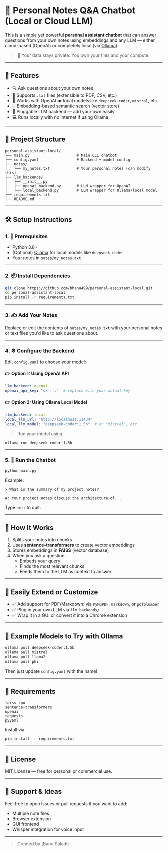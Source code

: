 
# 💬 Personal Notes Q&A Chatbot (Local or Cloud LLM)

This is a simple yet powerful **personal assistant chatbot** that can answer questions from your own notes using embeddings and any LLM — either cloud-based (OpenAI) or completely local (via [Ollama](https://ollama.com)).

> 🔐 Your data stays private. You own your files and your compute.

---

## 🚀 Features

- 🔍 Ask questions about your own notes
- 📎 Supports `.txt` files (extensible to PDF, CSV, etc.)
- 🤖 Works with OpenAI **or** local models like `deepseek-coder`, `mistral`, etc.
- 💡 Embedding-based semantic search (vector store)
- 🔌 Pluggable LLM backend — add your own easily
- 💻 Runs locally with no internet if using Ollama

---

## 🧱 Project Structure

```
personal-assistant-local/
├── main.py                     # Main CLI chatbot
├── config.yaml                 # Backend + model config
├── notes/
│   └── my_notes.txt            # Your personal notes (can modify this)
├── llm_backends/
│   ├── __init__.py
│   ├── openai_backend.py       # LLM wrapper for OpenAI
│   └── local_backend.py        # LLM wrapper for Ollama/local model
├── requirements.txt
└── README.md
```

---

## 🛠️ Setup Instructions

### 1. 🔧 Prerequisites

- Python 3.8+
- (Optional) [Ollama](https://ollama.com) for local models like `deepseek-coder`
- Your notes in `notes/my_notes.txt`

---

### 2. 📦 Install Dependencies

```bash
git clone https://github.com/bhanu499/personal-assistant-local.git
cd personal-assistant-local
pip install -r requirements.txt
```

---

### 3. ✍️ Add Your Notes

Replace or edit the contents of `notes/my_notes.txt` with your personal notes or text files you'd like to ask questions about.

---

### 4. ⚙️ Configure the Backend

Edit `config.yaml` to choose your model:

#### 👉 Option 1: Using **OpenAI API**
```yaml
llm_backend: openai
openai_api_key: "sk-..."  # replace with your actual key
```

#### 👉 Option 2: Using **Ollama Local Model**
```yaml
llm_backend: local
local_llm_url: "http://localhost:11434"
local_llm_model: "deepseek-coder:1.5b"  # or "mistral", etc.
```

> Run your model using:
```bash
ollama run deepseek-coder:1.5b
```

---

### 5. 🧠 Run the Chatbot

```bash
python main.py
```

Example:
```
> What is the summary of my project notes?

A: Your project notes discuss the architecture of...
```

Type `exit` to quit.

---

## 🧠 How It Works

1. Splits your notes into chunks
2. Uses **sentence-transformers** to create vector embeddings
3. Stores embeddings in **FAISS** (vector database)
4. When you ask a question:
   - Embeds your query
   - Finds the most relevant chunks
   - Feeds them to the LLM as context to answer

---

## 🛞 Easily Extend or Customize

- ✅ Add support for PDF/Markdown: via `PyMuPDF`, `markdown`, or `pdfplumber`
- ✅ Plug in your own LLM via `llm_backends/`
- ✅ Wrap it in a GUI or convert it into a Chrome extension

---

## 🤖 Example Models to Try with Ollama

```bash
ollama pull deepseek-coder:1.5b
ollama pull mistral
ollama pull llama2
ollama pull phi
```

Then just update `config.yaml` with the name!

---

## 📌 Requirements

```
faiss-cpu
sentence-transformers
openai
requests
pyyaml
```

Install via:

```bash
pip install -r requirements.txt
```

---

## 📄 License

MIT License — free for personal or commercial use.

---

## 🙋 Support & Ideas

Feel free to open issues or pull requests if you want to add:

- Multiple note files
- Browser extension
- GUI frontend
- Whisper integration for voice input

---

> Created by [Banu Saladi]
